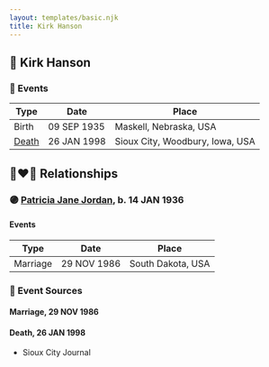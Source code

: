 ```yaml
---
layout: templates/basic.njk
title: Kirk Hanson
---
```

## 🔵 Kirk Hanson

### 📆 Events

Type | Date | Place
------ | ------ | ------
Birth | 09 SEP 1935 | Maskell, Nebraska, USA
[Death](#event-event-3) | 26 JAN 1998 | Sioux City, Woodbury, Iowa, USA

## 👩‍❤️‍👨 Relationships

### 🟣 [Patricia Jane Jordan](/people/8/8578400), b. 14 JAN 1936

#### Events

Type | Date | Place
------ | ------ | ------
Marriage | 29 NOV 1986 | South Dakota, USA
### 📰 Event Sources

#### <a id="event-family-0-event-0"></a> Marriage, 29 NOV 1986

#### <a id="event-event-3"></a> Death, 26 JAN 1998
* Sioux City Journal